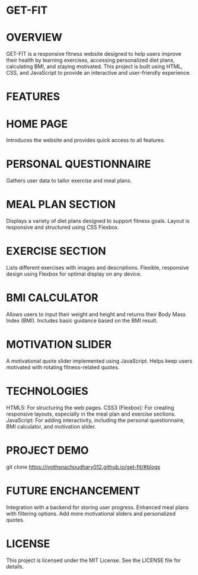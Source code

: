 # GET-FIT 
# OVERVIEW
GET-FIT is a responsive fitness website designed to help users improve their health by learning exercises, accessing personalized diet plans, calculating BMI, and staying motivated. This project is built using HTML, CSS, and JavaScript to provide an interactive and user-friendly experience.

# FEATURES
# HOME PAGE
Introduces the website and provides quick access to all features.

# PERSONAL QUESTIONNAIRE
Gathers user data to tailor exercise and meal plans.

# MEAL PLAN SECTION
Displays a variety of diet plans designed to support fitness goals.
Layout is responsive and structured using CSS Flexbox.

# EXERCISE SECTION
Lists different exercises with images and descriptions.
Flexible, responsive design using Flexbox for optimal display on any device.

# BMI CALCULATOR
Allows users to input their weight and height and returns their Body Mass Index (BMI).
Includes basic guidance based on the BMI result.

# MOTIVATION SLIDER
A motivational quote slider implemented using JavaScript.
Helps keep users motivated with rotating fitness-related quotes.

# TECHNOLOGIES
HTML5: For structuring the web pages.
CSS3 (Flexbox): For creating responsive layouts, especially in the meal plan and exercise sections.
JavaScript: For adding interactivity, including the personal questionnaire, BMI calculator, and motivation slider.

# PROJECT DEMO
git clone https://jyothsnachoudhary012.github.io/get-fit/#blogs

# FUTURE ENCHANCEMENT
Integration with a backend for storing user progress.
Enhanced meal plans with filtering options.
Add more motivational sliders and personalized quotes.

# LICENSE
This project is licensed under the MIT License. See the LICENSE file for details.


